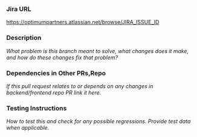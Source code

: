 ### Jira URL

https://optimumpartners.atlassian.net/browse/JIRA_ISSUE_ID

### Description

_What problem is this branch meant to solve, what changes does it make, and how do these changes fix that problem?_

### Dependencies in Other PRs,Repo

_If this pull request relates to or depends on any changes in backend/frontend repo PR link it here._

### Testing Instructions

_How to test this and check for any possible regressions. Provide test data when applicable._
